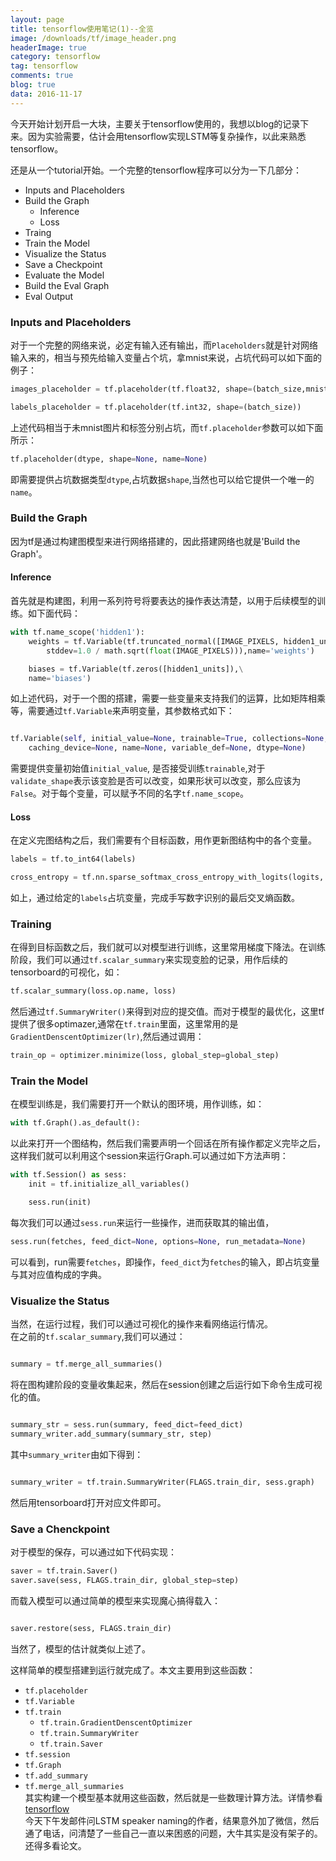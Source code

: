 ```yaml
---
layout: page
title: tensorflow使用笔记(1)--全览
image: /downloads/tf/image_header.png
headerImage: true
category: tensorflow
tag: tensorflow
comments: true
blog: true
data: 2016-11-17
---  
```


今天开始计划开启一大块，主要关于tensorflow使用的，我想以blog的记录下来。因为实验需要，估计会用tensorflow实现LSTM等复杂操作，以此来熟悉tensorflow。  

还是从一个tutorial开始。一个完整的tensorflow程序可以分为一下几部分：  

* Inputs and Placeholders  
* Build the Graph  
    * Inference  
    * Loss  
* Traing  
* Train the Model  
* Visualize the Status  
* Save a Checkpoint  
* Evaluate the Model  
* Build the Eval Graph  
* Eval Output  

### Inputs and Placeholders  

对于一个完整的网络来说，必定有输入还有输出，而`Placeholders`就是针对网络输入来的，相当与预先给输入变量占个坑，拿mnist来说，占坑代码可以如下面的例子：  

```python
images_placeholder = tf.placeholder(tf.float32, shape=(batch_size,mnist.IMAGE_PIXELS))

labels_placeholder = tf.placeholder(tf.int32, shape=(batch_size))

```  

上述代码相当于未mnist图片和标签分别占坑，而`tf.placeholder`参数可以如下面所示：  

```python
tf.placeholder(dtype, shape=None, name=None)
```  
即需要提供占坑数据类型`dtype`,占坑数据`shape`,当然也可以给它提供一个唯一的`name`。  

### Build the Graph  

因为tf是通过构建图模型来进行网络搭建的，因此搭建网络也就是'Build the Graph'。  

#### Inference  

首先就是构建图，利用一系列符号将要表达的操作表达清楚，以用于后续模型的训练。如下面代码：  

```python
with tf.name_scope('hidden1'):
    weights = tf.Variable(tf.truncated_normal([IMAGE_PIXELS, hidden1_units],\
        stddev=1.0 / math.sqrt(float(IMAGE_PIXELS))),name='weights')

    biases = tf.Variable(tf.zeros([hidden1_units]),\
    name='biases')

```  
如上述代码，对于一个图的搭建，需要一些变量来支持我们的运算，比如矩阵相乘等，需要通过`tf.Variable`来声明变量，其参数格式如下：  

```python  

tf.Variable(self, initial_value=None, trainable=True, collections=None, validate_shape=True,\
    caching_device=None, name=None, variable_def=None, dtype=None)

```  
需要提供变量初始值`initial_value`, 是否接受训练`trainable`,对于`validate_shape`表示该变脸是否可以改变，如果形状可以改变，那么应该为`False`。对于每个变量，可以赋予不同的名字`tf.name_scope`。  

#### Loss  

在定义完图结构之后，我们需要有个目标函数，用作更新图结构中的各个变量。  

```python
labels = tf.to_int64(labels)

cross_entropy = tf.nn.sparse_softmax_cross_entropy_with_logits(logits, labels, name='xentropy')

```  
如上，通过给定的`labels`占坑变量，完成手写数字识别的最后交叉熵函数。  

### Training  

在得到目标函数之后，我们就可以对模型进行训练，这里常用梯度下降法。在训练阶段，我们可以通过`tf.scalar_summary`来实现变脸的记录，用作后续的tensorboard的可视化，如：  

```python
tf.scalar_summary(loss.op.name, loss)
```  
然后通过`tf.SummaryWriter()`来得到对应的提交值。而对于模型的最优化，这里tf提供了很多optimazer,通常在`tf.train`里面，这里常用的是`GradientDenscentOptimizer(lr)`,然后通过调用：  

```python
train_op = optimizer.minimize(loss, global_step=global_step)
```  

### Train the Model  

在模型训练是，我们需要打开一个默认的图环境，用作训练，如：  

```python
with tf.Graph().as_default():
```  
以此来打开一个图结构，然后我们需要声明一个回话在所有操作都定义完毕之后，这样我们就可以利用这个session来运行Graph.可以通过如下方法声明：  

```python
with tf.Session() as sess:
    init = tf.initialize_all_variables()

    sess.run(init)

```
每次我们可以通过`sess.run`来运行一些操作，进而获取其的输出值，  

```python
sess.run(fetches, feed_dict=None, options=None, run_metadata=None)
```  
可以看到，run需要`fetches`，即操作，`feed_dict`为`fetches`的输入，即占坑变量与其对应值构成的字典。  

### Visualize the Status  

当然，在运行过程，我们可以通过可视化的操作来看网络运行情况。  
在之前的`tf.scalar_summary`,我们可以通过：  

```python  

summary = tf.merge_all_summaries()
```   
将在图构建阶段的变量收集起来，然后在session创建之后运行如下命令生成可视化的值。  

```python  

summary_str = sess.run(summary, feed_dict=feed_dict)
summary_writer.add_summary(summary_str, step)
```   
其中`summary_writer`由如下得到：  

```python  

summary_writer = tf.train.SummaryWriter(FLAGS.train_dir, sess.graph)
```  
然后用tensorboard打开对应文件即可。  

### Save a Chenckpoint  

对于模型的保存，可以通过如下代码实现：  

```python  
saver = tf.train.Saver()  
saver.save(sess, FLAGS.train_dir, global_step=step)
```  
而载入模型可以通过简单的模型来实现魔心搞得载入：   

```python

saver.restore(sess, FLAGS.train_dir)
```  
当然了，模型的估计就类似上述了。  

这样简单的模型搭建到运行就完成了。本文主要用到这些函数：  

* `tf.placeholder`  
* `tf.Variable`  
* `tf.train`  
    * `tf.train.GradientDenscentOptimizer`  
    * `tf.train.SummaryWriter`  
    * `tf.train.Saver`  
* `tf.session`  
* `tf.Graph`  
* `tf.add_summary`  
* `tf.merge_all_summaries`  
其实构建一个模型基本就用这些函数，然后就是一些数理计算方法。详情参看[tensorflow](https://www.tensorflow.org/)  
今天下午发邮件问LSTM speaker naming的作者，结果意外加了微信，然后通了电话，问清楚了一些自己一直以来困惑的问题，大牛其实是没有架子的。还得多看论文。
